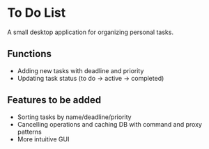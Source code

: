 # To Do List

A small desktop application for organizing personal tasks.


## Functions

- Adding new tasks with deadline and priority
- Updating task status (to do -> active -> completed)


## Features to be added

- Sorting tasks by name/deadline/priority
- Cancelling operations and caching DB with command and proxy patterns
- More intuitive GUI
